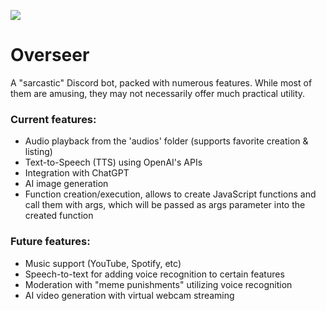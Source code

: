 ![](https://i.imgur.com/Dyrbkwp.png)

# Overseer

A "sarcastic" Discord bot, packed with numerous features. While most of them are amusing, they may not necessarily offer much practical utility.

### Current features:
- Audio playback from the 'audios' folder (supports favorite creation & listing)
- Text-to-Speech (TTS) using OpenAI's APIs
- Integration with ChatGPT
- AI image generation
- Function creation/execution, allows to create JavaScript functions and call them with args, which will be passed as args parameter into the created function

### Future features:
- Music support (YouTube, Spotify, etc)
- Speech-to-text for adding voice recognition to certain features
- Moderation with "meme punishments" utilizing voice recognition
- AI video generation with virtual webcam streaming